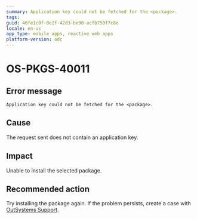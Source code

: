 ```yaml
---
summary: Application key could not be fetched for the <package>.
tags:
guid: 46fe1c0f-0e2f-42d3-be90-acfb750f7c8e
locale: en-us
app_type: mobile apps, reactive web apps
platform-version: odc
---
```


# OS-PKGS-40011

## Error message

`Application key could not be fetched for the <package>.`

## Cause

The request sent does not contain an application key.

## Impact

Unable to install the selected package.

## Recommended action

Try installing the package again.
If the problem persists, create a case with [OutSystems Support](https://www.outsystems.com/support/portal/open-support-case?ErrorCode=OS-PKGS-40011).
